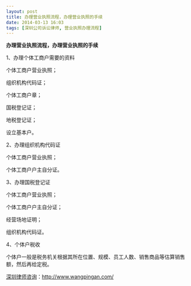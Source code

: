```yaml
---
layout: post
title: 办理营业执照流程，办理营业执照的手续
date: 2014-03-13 16:03
tags: [深圳公司诉讼律师, 营业执照办理流程]
---
```

<strong>办理营业执照流程，办理营业执照的手续</strong>

1、办理个体工商户需要的资料

个体工商户营业执照；

组织机构代码证；

个体工商户章；

国税登记证；

地税登记证；

设立基本户。

2、办理组织机构代码证

个体工商户营业执照；

个体工商户户主自分证。

3、办理国税登记证

个体工商户营业执照；

个体工商户户主自分证；

经营场地证明；

组织机构代码证。

4、个体户税收

个体户一般是税务机关根据其所在位置、规模、员工人数、销售商品等估算销售额，然后再给定税。

<a href="http://www.wangpingan.com/">深圳律师咨询</a>：<a href="http://www.wangpingan.com/">http://www.wangpingan.com/</a>

